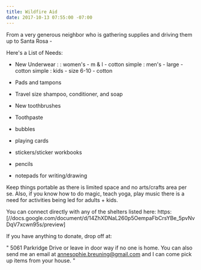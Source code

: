 ```yaml
---
title: Wildfire Aid
date: 2017-10-13 07:55:00 -07:00
---
```


From a very generous neighbor who is gathering supplies and driving them up to Santa Rosa - 

Here's a List of Needs:

- New Underwear :
: women's - m & l - cotton simple
: men's - large - cotton simple
: kids - size 6-10 - cotton

- Pads and tampons
- Travel size shampoo, conditioner, and soap
- New toothbrushes
- Toothpaste
- bubbles
- playing cards
- stickers/sticker workbooks
- pencils
- notepads for writing/drawing

Keep things portable as there is limited space and no arts/crafts area per se. Also, if you know how to do magic, teach yoga, play music there is a need for activities being led for adults + kids. 

You can connect directly with any of the shelters listed here: https:[//docs.google.com/document/d/14ZhXDNaL260p5OempaFbCrsYBe_5pvNvDqV7xcwn95s/preview]
 

If you have anything to donate, drop off at:

"   5061 Parkridge Drive or leave in door way if no one is home. You can also send me an email at annesophie.breuning@gmail.com and I can come pick up items from your house.   "